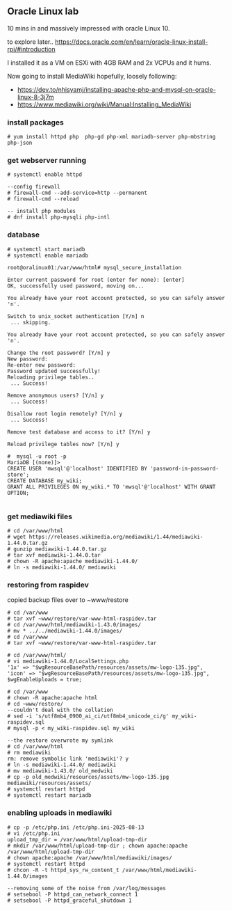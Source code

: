 ## Oracle Linux lab

10 mins in and massively impressed with oracle Linux 10.

to explore later..
<a>https://docs.oracle.com/en/learn/oracle-linux-install-rpi/#introduction</a>

I installed it as a VM on ESXi with 4GB RAM and 2x VCPUs and it hums.

Now going to install MediaWiki hopefully, loosely following:
- <a>https://dev.to/nhisyamj/installing-apache-php-and-mysql-on-oracle-linux-8-3j7m</a>
- <a>https://www.mediawiki.org/wiki/Manual:Installing_MediaWiki</a>


### install packages
```
# yum install httpd php  php-gd php-xml mariadb-server php-mbstring php-json
```
### get webserver running
```
# systemctl enable httpd

--config firewall
# firewall-cmd --add-service=http --permanent
# firewall-cmd --reload

-- install php modules
# dnf install php-mysqli php-intl
```

### database

```
# systemctl start mariadb
# systemctl enable mariadb

root@oralinux01:/var/www/html# mysql_secure_installation

Enter current password for root (enter for none): [enter]
OK, successfully used password, moving on...

You already have your root account protected, so you can safely answer 'n'.

Switch to unix_socket authentication [Y/n] n
 ... skipping.

You already have your root account protected, so you can safely answer 'n'.

Change the root password? [Y/n] y
New password: 
Re-enter new password: 
Password updated successfully!
Reloading privilege tables..
 ... Success!

Remove anonymous users? [Y/n] y
 ... Success!

Disallow root login remotely? [Y/n] y
 ... Success!

Remove test database and access to it? [Y/n] y

Reload privilege tables now? [Y/n] y

#  mysql -u root -p
MariaDB [(none)]>
CREATE USER 'mwsql'@'localhost' IDENTIFIED BY 'password-in-password-store';
CREATE DATABASE my_wiki;
GRANT ALL PRIVILEGES ON my_wiki.* TO 'mwsql'@'localhost' WITH GRANT OPTION;


```
### get mediawiki files
```
# cd /var/www/html
# wget https://releases.wikimedia.org/mediawiki/1.44/mediawiki-1.44.0.tar.gz
# gunzip mediawiki-1.44.0.tar.gz  
# tar xvf mediawiki-1.44.0.tar
# chown -R apache:apache mediawiki-1.44.0/
# ln -s mediawiki-1.44.0/ mediawiki
```

### restoring from raspidev
copied backup files over to ~www/restore 
```
# cd /var/www
# tar xvf ~www/restore/var-www-html-raspidev.tar 
# cd /var/www/html/mediawiki-1.43.0/images/
# mv * ../../mediawiki-1.44.0/images/
# cd /var/www
# tar xvf ~www/restore/var-www-html-raspidev.tar 

# cd /var/www/html/
# vi mediawiki-1.44.0/LocalSettings.php
'1x' => "$wgResourceBasePath/resources/assets/mw-logo-135.jpg",
'icon' => "$wgResourceBasePath/resources/assets/mw-logo-135.jpg",
$wgEnableUploads = true;

# cd /var/www
# chown -R apache:apache html
# cd ~www/restore/
--couldn't deal with the collation
# sed -i 's/utf8mb4_0900_ai_ci/utf8mb4_unicode_ci/g' my_wiki-raspidev.sql 
# mysql -p < my_wiki-raspidev.sql my_wiki

--the restore overwrote my symlink
# cd /var/www/html
# rm mediawiki
rm: remove symbolic link 'mediawiki'? y
# ln -s mediawiki-1.44.0/ mediawiki
# mv mediawiki-1.43.0/ old_medwiki
# cp -p old_medwiki/resources/assets/mw-logo-135.jpg mediawiki/resources/assets/
# systemctl restart httpd
# systemctl restart mariadb
```

### enabling uploads in mediawiki
```
# cp -p /etc/php.ini /etc/php.ini-2025-08-13
# vi /etc/php.ini
upload_tmp_dir = /var/www/html/upload-tmp-dir 
# mkdir /var/www/html/upload-tmp-dir ; chown apache:apache /var/www/html/upload-tmp-dir
# chown apache:apache /var/www/html/mediawiki/images/ 
# systemctl restart httpd
# chcon -R -t httpd_sys_rw_content_t /var/www/html/mediawiki-1.44.0/images

--removing some of the noise from /var/log/messages
# setsebool -P httpd_can_network_connect 1
# setsebool -P httpd_graceful_shutdown 1

```

